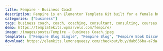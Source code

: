 ```yaml
---
title: Fempire - Business Coach
description: Fempire is an Elementor Template Kit built for a female business coach. Fresh Feminine website for coaches designed to look great on any device. The template is pixel-perfect well designed and makes sure you can create your website without touching a line of code. Especially designed and tailored for female coaches, you will find all the essential features to make your website a success.
categories: ["business"]
tags: business coach, coach, coaching, consultant, consulting, courses, female coach, feminine, health coach, life coach, page builder, trainer, wordpress template
demo: https://templatekits.wpmarvels.com/fempire/
image: /images/posts/Fempire - Business Coach.jpeg
templates: ["Fempire Blog Single", "Fempire Blog", "Fempire Book Discovery Call", "Fempire Contact", "Fempire Footer", "Fempire Header", "Fempire Home", "Fempire Popup", "Fempire Services Single", "Fempire Services", "Fempire Story", "Global"]
download: https://elemkits.lemonsqueezy.com/checkout/buy/dab656ba-a7da-4c63-b51c-dc24f2cf4823
---
```

